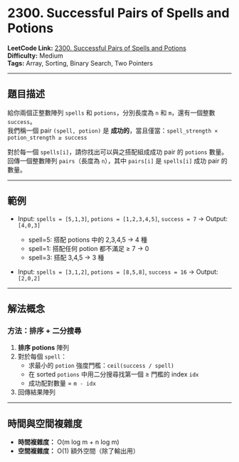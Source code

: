# 2300. Successful Pairs of Spells and Potions

**LeetCode Link:** [2300. Successful Pairs of Spells and Potions](https://leetcode.com/problems/successful-pairs-of-spells-and-potions/)  
**Difficulty:** Medium  
**Tags:** Array, Sorting, Binary Search, Two Pointers  

---

## 題目描述

給你兩個正整數陣列 `spells` 和 `potions`，分別長度為 `n` 和 `m`，還有一個整數 `success`。  
我們稱一個 pair `(spell, potion)` 是 **成功的**，當且僅當：`spell_strength × potion_strength ≥ success`

對於每一個 `spells[i]`，請你找出可以與之搭配組成成功 pair 的 `potions` 數量。  
回傳一個整數陣列 `pairs`（長度為 `n`），其中 `pairs[i]` 是 `spells[i]` 成功 pair 的數量。

---

## 範例

- Input: `spells = [5,1,3]`, `potions = [1,2,3,4,5]`, `success = 7` → Output: `[4,0,3]`  
  - spell=5: 搭配 potions 中的 2,3,4,5 → 4 種  
  - spell=1: 搭配任何 potion 都不滿足 ≥ 7 → 0  
  - spell=3: 搭配 3,4,5 → 3 種  

- Input: `spells = [3,1,2]`, `potions = [8,5,8]`, `success = 16` → Output: `[2,0,2]`  

---

## 解法概念

### 方法：排序 + 二分搜尋

1. **排序 potions** 陣列  
2. 對於每個 `spell`：
   - 求最小的 `potion` 強度門檻：`ceil(success / spell)`  
   - 在 sorted `potions` 中用二分搜尋找第一個 ≥ 門檻的 index `idx`  
   - 成功配對數量 = `m - idx`  
3. 回傳結果陣列

---

## 時間與空間複雜度

- **時間複雜度：** O(m log m + n log m)  
- **空間複雜度：** O(1) 額外空間（除了輸出用）  